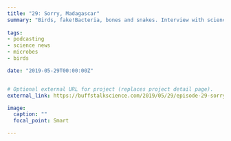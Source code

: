 ```yaml
---
title: "29: Sorry, Madagascar"
summary: "Birds, fake!Bacteria, bones and snakes. Interview with science policy advocate Charli Fant."
  
tags:
- podcasting
- science news
- microbes
- birds

date: "2019-05-29T00:00:00Z"


# Optional external URL for project (replaces project detail page).
external_link: https://buffstalkscience.com/2019/05/29/episode-29-sorry-madagascar/

image:
  caption: ""
  focal_point: Smart

---
```

